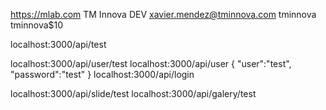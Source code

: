 https://mlab.com
TM Innova DEV
xavier.mendez@tminnova.com
tminnova
tminnova$10


localhost:3000/api/test



localhost:3000/api/user/test
localhost:3000/api/user
	{
		"user":"test",
		"password":"test"
	}
localhost:3000/api/login

localhost:3000/api/slide/test
localhost:3000/api/galery/test
